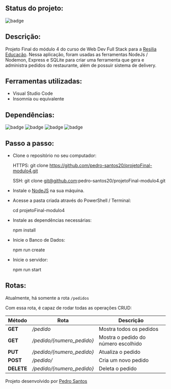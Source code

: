 ## Status do projeto:

![badge](https://img.shields.io/badge/Projeto-Concluído-red)

## Descrição:

Projeto Final do módulo 4 do curso de Web Dev Full Stack para a [Resilia Educação](https://www.resilia.com.br/).
Nessa aplicação, foram usadas as ferramentas NodeJs / Nodemon, Express e SQLite para criar uma ferramenta que gera e administra pedidos do restaurante, além de possuir sistema de delivery.


## Ferramentas utilizadas:

<ul> 
<li>Visual Studio Code</li>
<li>Insomnia ou equivalente</li>
</ul>

## Dependências:

![badge](https://img.shields.io/badge/"cors"-"%5E2.8.5"-red)
![badge](https://img.shields.io/badge/"moment"-"%5E2.29.1"-red)
![badge](https://img.shields.io/badge/"nodemon"-"%5E2.0.15"-red)
![badge](https://img.shields.io/badge/"sqlite3"-"%5E5.0.2"-red)

## Passo a passo:

- Clone o repositório no seu computador:

    HTTPS: git clone https://github.com/pedro-santos20/projetoFinal-modulo4.git

    SSH: git clone git@github.com:pedro-santos20/projetoFinal-modulo4.git

- Instale o [NodeJS](https://nodejs.org/en/) na sua máquina. 

- Acesse a pasta criada através do PowerShell / Terminal:

    cd projetoFinal-modulo4

- Instale as dependências necessárias:

    npm install

- Inicie o Banco de Dados:

    npm run create

- Inicie o servidor:

    npm run start


## Rotas:


Atualmente, há somente a rota `/pedidos`

Com essa rota, é capaz de rodar todas as operações CRUD:

|Método|Rota|Descrição|
| -----| -----| -----------|
|**GET** | */pedido* | Mostra todos os pedidos|
|**GET** | */pedido/{numero_pedido}* | Mostra o pedido do número escolhido|
|**PUT** | */pedido/{numero_pedido}*| Atualiza o pedido|
|**POST** | */pedido/* | Cria um novo pedido|
|**DELETE** | */pedido/{numero_pedido}* | Deleta o pedido|


Projeto desenvolvido por [Pedro Santos](https://github.com/pedro-santos20)